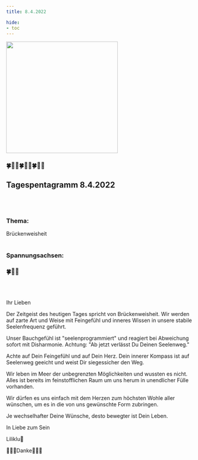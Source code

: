 ```yaml
---
title: 8.4.2022

hide:
- toc
---
```



<style>
img {
  width: 300px;
  max-width: 99%
}
</style>

![](../img/2022-04-08.png)
### 🍀🦋💚🍀🦋💚🍀🦋💚

## **Tagespentagramm 8.4.2022**
<br><br>
### **Thema:**
Brückenweisheit
<br><br>

### **Spannungsachsen:**

### 🍀🦋💚

<br><br>

Ihr Lieben

Der Zeitgeist des heutigen Tages spricht von Brückenweisheit. Wir werden auf zarte Art und Weise mit Feingefühl und inneres Wissen in unsere stabile Seelenfrequenz geführt.

Unser Bauchgefühl ist "seelenprogrammiert" und reagiert bei Abweichung sofort mit Disharmonie. Achtung: "Ab jetzt verlässt Du Deinen Seelenweg."

Achte auf Dein Feingefühl und auf Dein Herz. Dein innerer Kompass ist auf Seelenweg geeicht und weist Dir siegessicher den Weg.

Wir leben im Meer der unbegrenzten Möglichkeiten und wussten es nicht. Alles ist bereits im feinstofflichen Raum um uns herum in unendlicher Fülle vorhanden.

Wir dürfen es uns einfach mit dem Herzen zum höchsten Wohle aller wünschen, um es in die von uns gewünschte Form zubringen.

Je wechselhafter Deine Wünsche, desto bewegter ist Dein Leben.

In Liebe zum Sein

Liliklu🦋


🌸🍀🌸Danke🌸🍀🌸
